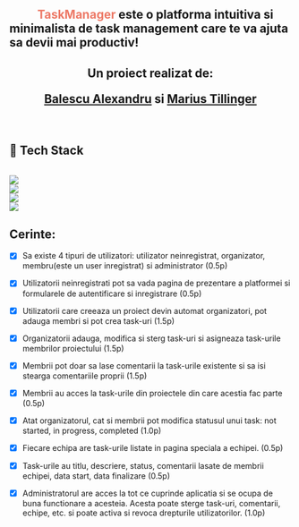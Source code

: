 <h2 style = "text-indent: 50px;"> 
<span style="color: #ed7966">TaskManager</span> este o platforma intuitiva si minimalista de task management care te va ajuta sa devii mai productiv! 
</h2>


<h2 align = "center"> 
     <p>Un proiect realizat de:</p>
     <p><a href= "https://github.com/Brioflator" >Balescu Alexandru</a> si  <a href = "https://github.com/Marius-Tillinger">Marius Tillinger</a></p>
</h2>
<br>


## :open_file_folder: Tech Stack


<code> <img src="https://img.shields.io/badge/ASP.NET-7a3ddb?style=for-the-badge&logo=.Net&logoColor=white"> <img src="https://img.shields.io/badge/HTML5-E34F26?style=for-the-badge&logo=html5&logoColor=white"> <img  src="https://img.shields.io/badge/CSS3-1572B6?style=for-the-badge&logo=css3&logoColor=white"> <img  src="https://img.shields.io/badge/JavaScript-F7DF1E?style=for-the-badge&logo=javascript&logoColor=black"> </code>





## Cerinte:
- [x] Sa existe 4 tipuri de utilizatori: utilizator neinregistrat, organizator, membru(este un user inregistrat) si administrator (0.5p)

- [x] Utilizatorii neinregistrati pot sa vada pagina de prezentare a platformei si formularele de autentificare si inregistrare (0.5p)

- [x] Utilizatorii care creeaza un proiect devin automat organizatori, pot adauga membri si pot crea task-uri (1.5p)

- [x] Organizatorii adauga, modifica si sterg task-uri si asigneaza task-urile membrilor proiectului (1.5p)

- [x] Membrii pot doar sa lase comentarii la task-urile existente si sa isi stearga comentariile proprii (1.5p)

- [x] Membrii au acces la task-urile din proiectele din care acestia fac parte (0.5p)

- [x] Atat organizatorul, cat si membrii pot modifica statusul unui task: not started, in progress, completed (1.0p)

- [x] Fiecare echipa are task-urile listate in pagina speciala a echipei. (0.5p) 

- [x] Task-urile au titlu, descriere, status, comentarii lasate de membrii echipei, data start, data finalizare (0.5p)

- [x] Administratorul are acces la tot ce cuprinde aplicatia si se ocupa de buna functionare a acesteia. Acesta poate sterge task-uri, comentarii, echipe, etc. si poate activa si revoca drepturile utilizatorilor. (1.0p)
